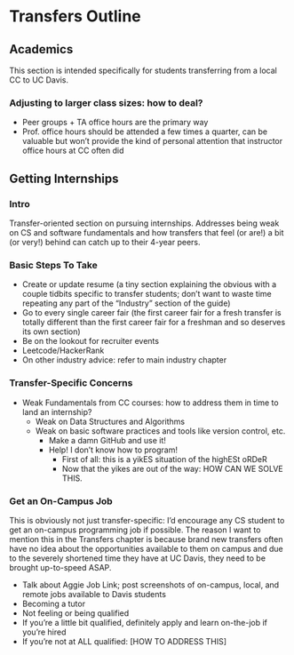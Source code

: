 # Transfers Outline

## Academics
This section is intended specifically for students transferring from a local CC to UC Davis.

### Adjusting to larger class sizes: how to deal? 
- Peer groups + TA office hours are the primary way
- Prof. office hours should be attended a few times a quarter, can be valuable but won’t provide the kind of personal attention that instructor office hours at CC often did

## Getting Internships

### Intro
Transfer-oriented section on pursuing internships. Addresses being weak on CS and software fundamentals and how transfers that feel (or are!) a bit (or very!) behind can catch up to their 4-year peers.

### Basic Steps To Take
- Create or update resume (a tiny section explaining the obvious with a couple tidbits specific to transfer students; don’t want to waste time repeating any part of the “Industry” section of the guide)
- Go to every single career fair (the first career fair for a fresh transfer is totally different than the first career fair for a freshman and so deserves its own section)
- Be on the lookout for recruiter events
- Leetcode/HackerRank
- On other industry advice: refer to main industry chapter

### Transfer-Specific Concerns
- Weak Fundamentals from CC courses: how to address them in time to land an internship?
	- Weak on Data Structures and Algorithms
	- Weak on basic software practices and tools like version control, etc.
		- Make a damn GitHub and use it!
		- Help! I don’t know how to program!
			- First of all: this is a yikES situation of the highESt oRDeR
			- Now that the yikes are out of the way: HOW CAN WE SOLVE THIS. 

### Get an On-Campus Job
This is obviously not just transfer-specific: I’d encourage any CS student to get an on-campus programming job if possible. The reason I want to mention this in the Transfers chapter is because brand new transfers often have no idea about the opportunities available to them on campus and due to the severely shortened time they have at UC Davis, they need to be brought up-to-speed ASAP.

- Talk about Aggie Job Link; post screenshots of on-campus, local, and remote jobs available to Davis students
- Becoming a tutor
- Not feeling or being qualified
- If you’re a little bit qualified, definitely apply and learn on-the-job if you’re hired
- If you’re not at ALL qualified: [HOW TO ADDRESS THIS]